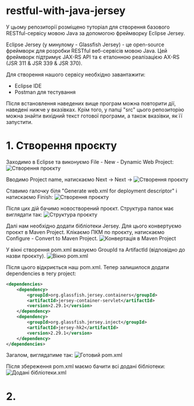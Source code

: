 # restful-with-java-jersey
У цьому репозиторії розміщено туторіал для створення базового RESTful-сервісу
мовою Java за допомогою фреймворку Eclipse Jersey.

Eclipse Jersey (у минулому - Glassfish Jersey) - це open-source фреймворк
для розробки RESTful веб-сервісів мовою Java. Цей фреймворк підтримує
JAX-RS API та є еталонною реалізацією AX-RS (JSR 311 & JSR 339 & JSR 370).

Для створення нашого сервісу необхідно завантажити:
- Eclipse IDE
- Postman для тестування

Після встановлення наведених вище програм можна повторити дії, наведені
нижче у вказівках. Крім того, у папці "src" цього репозиторію можна знайти вихідний
текст готової програми, а також вказівки, як її запустити.

# 1. Створення проєкту
Заходимо в Eclipse та виконуємо File - New - Dynamic Web Project:
![Створення проєкту](/img/img.png)

Вводимо Project name, натискаємо Next -> Next ->
![Створення проєкту](/img/img2.png)

Ставимо галочку біля "Generate web.xml for deployment descriptor" і натискаємо Finish:
![Створення проєкту](img/img3.png)

Після цих дій бачимо новостворений проєкт. Структура папок має виглядати так:
![Структура проєкту](img/img4.png)

Далі нам необхідно додати бібліотеки Jersey. Для цього конвертуємо проєкт в Maven Project.
Клікаємо ПКМ по проєкту, натискаємо Configure - Convert to Maven Project.
![Конвертація в Maven Project](img/img5.png)

У вікні створення pom.xml вказуємо GroupId та ArtifactId (відповідно до назви проєкту).
![Вікно pom.xml](img/img6.png)

Після цього відкриється наш pom.xml. Тепер залишилося додати dependencies в тегу project:

```xml
<dependencies>
    <dependency>
        <groupId>org.glassfish.jersey.containers</groupId>
        <artifactId>jersey-container-servlet</artifactId>
        <version>2.29.1</version>
    </dependency>
    <dependency>
        <groupId>org.glassfish.jersey.inject</groupId>
        <artifactId>jersey-hk2</artifactId>
        <version>2.29.1</version>
    </dependency>
</dependencies>
```

Загалом, виглядатиме так:
![Готовий pom.xml](img/img7.png)

Після збереження pom.xml маємо бачити всі додані бібліотеки:
![Додані бібліотеки.xml](img/img8.png)

# 2. 